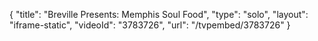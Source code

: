 {
    "title": "Breville Presents: Memphis Soul Food",
    "type": "solo",
    "layout": "iframe-static",
    "videoId": "3783726",
    "url": "\/tvpembed\/3783726"
}